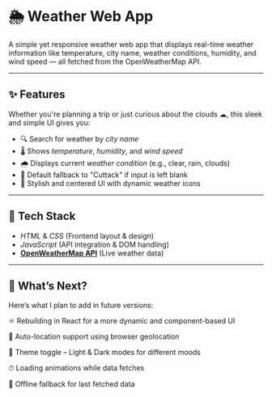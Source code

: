 # 🌦 Weather Web App

A simple yet responsive weather web app that displays real-time weather information like temperature, city name, weather conditions, humidity, and wind speed — all fetched from the OpenWeatherMap API.

---

## ✨ Features

Whether you're planning a trip or just curious about the clouds ☁, this sleek and simple UI gives you:
- 🔍 Search for weather by *city name*
- 🌡 Shows *temperature*, *humidity*, and *wind speed*
- 🌧 Displays current *weather condition* (e.g., clear, rain, clouds)
- 📍 Default fallback to "Cuttack" if input is left blank
- 🎨 Stylish and centered UI with dynamic weather icons

---

## 🔧 Tech Stack

- *HTML* & *CSS* (Frontend layout & design)
- *JavaScript* (API integration & DOM handling)
- **[OpenWeatherMap API](https://openweathermap.org/api)** (Live weather data)

---

## 🧭 What’s Next?

Here’s what I plan to add in future versions:

⚛ Rebuilding in React for a more dynamic and component-based UI

📍 Auto-location support using browser geolocation

🎨 Theme toggle – Light & Dark modes for different moods

⏱ Loading animations while data fetches

💾 Offline fallback for last fetched data
